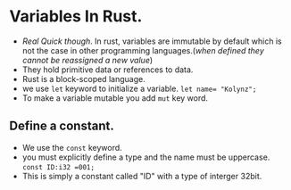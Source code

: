 # Variables In Rust.

- _Real Quick though_. In rust, variables are immutable by default which is not the case in other programming languages.(_when defined they cannot be reassigned a new value_)
- They hold primitive data or references to data.
- Rust is a block-scoped language.
- we use `let` keyword to initialize a variable.
  `let name= "Kolynz";`
- To make a variable mutable you add `mut` key word.

## Define a constant.

- We use the `const` keyword.
- you must explicitly define a type and the name must be uppercase.
  `const ID:i32 =001;`
- This is simply a constant called "ID" with a type of interger 32bit.
